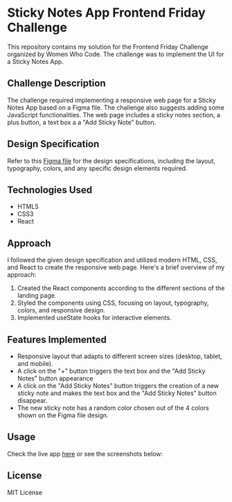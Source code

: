 # Sticky Notes App Frontend Friday Challenge

This repository contains my solution for the Frontend Friday Challenge organized by Women Who Code. The challenge was to implement the UI for a Sticky Notes App.

## Challenge Description

The challenge required implementing a responsive web page for a Sticky Notes App based on a Figma file. The challenge also suggests adding some JavaScript functionalities. The web page includes a sticky notes section, a plus button, a text box a a "Add Sticky Note" button.

## Design Specification

Refer to this [Figma file](https://www.figma.com/file/nDqzaOVXKwSA7RMILi8rOx/Sticky-notes-creator?type=design&node-id=201-7&t=3T0a5wFgR0UN6xS3-0) for the design specifications, including the layout, typography, colors, and any specific design elements required.

## Technologies Used

- HTML5
- CSS3
- React

## Approach

I followed the given design specification and utilized modern HTML, CSS, and React to create the responsive web page. Here's a brief overview of my approach:

1. Created the React components according to the different sections of the landing page.
2. Styled the components using CSS, focusing on layout, typography, colors, and responsive design.
3. Implemented useState hooks for interactive elements.

## Features Implemented

- Responsive layout that adapts to different screen sizes (desktop, tablet, and mobile).
- A click on the "+" button triggers the text box and the "Add Sticky Notes" button appearance
- A click on the "Add Sticky Notes" button triggers the creation of a new sticky note and makes the text box and the "Add Sticky Notes" button disappear. 
- The new sticky note has a random color chosen out of the 4 colors shown on the Figma file design.

## Usage

Check the live app [here](https://marinaongithub.github.io/sticky-notes-frontend-friday/) or see the screenshots below:


## License 

MIT License
